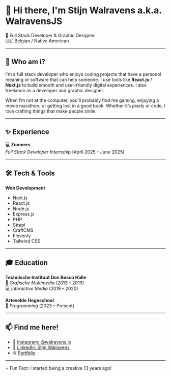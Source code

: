 # 👋 Hi there, I'm Stijn Walravens a.k.a. WalravensJS

🎨 Full Stack Developer & Graphic Designer  
🇧🇪 Belgian / Native American  

---

## 💼 Who am i?

I'm a full stack developer who enjoys coding projects that have a personal meaning or software that can help someone. I use tools like  **React.js** / **Next.js**  to build smooth and user-friendly digital experiences. I also freelance as a developer and graphic designer.

When I’m not at the computer, you’ll probably find me gaming, enjoying a movie marathon, or getting lost in a good book. Whether it’s pixels or code, I love crafting things that make people smile.

---

## ✨ Experience

**💻 Zoomers**  
*Full Stack Developer Internship* (April 2025 – June 2025)  

---

## 🛠️ Tech & Tools

**Web Development**
- Next.js
- React.js
- Node.js
- Express.js
- PHP
- Strapi
- CraftCMS
- Eleventy
- Tailwind CSS

---

## 🎓 Education

**Technische Instituut Don Bosco Halle**  
📘 *Grafische Multimedia* (2013 – 2019)  
💻 *Interactive Media* (2019 – 2020)  

**Artevelde Hogeschool**  
🧠 *Programming* (2023 – Present)  

---

## 📫 Find me here!

- 📸 [Instagram: @walravens.js](https://www.instagram.com/walravens.js)  
- 💼 [LinkedIn: Stijn Walravens](https://www.linkedin.com/in/stijn-walravens/)
- 🌐 [Portfolio](https://www.stijnwalravens.com)

---

⭐️ Fun Fact: I started being a creative 13 years ago!
